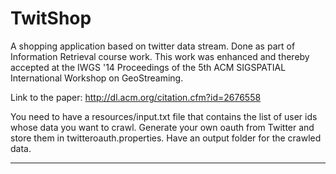 TwitShop
========

A shopping application based on twitter data stream. 
Done as part of Information Retrieval course work. This work was enhanced and thereby accepted at the IWGS '14 Proceedings of the 5th ACM SIGSPATIAL International Workshop on GeoStreaming.

Link to the paper: http://dl.acm.org/citation.cfm?id=2676558

You need to have a resources/input.txt file that contains the list of user ids whose data you want to crawl.
Generate your own oauth from Twitter and store them in twitteroauth.properties.
Have an output folder for the crawled data. 

-------------------------------------------------------------------------------------------------------------------
